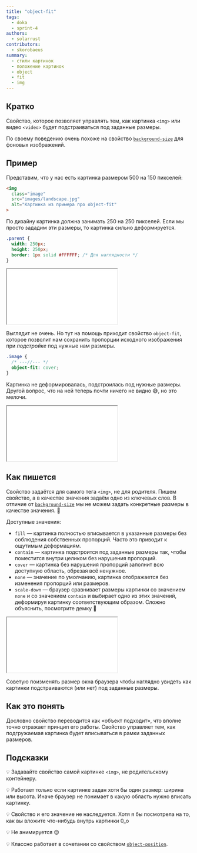 ```yaml
---
title: "object-fit"
tags:
  - doka
  - sprint-4
authors:
  - solarrust
contributors:
  - skorobaeus
summary:
  - стили картинок
  - положение картинок
  - object
  - fit
  - img
---
```


## Кратко

Свойство, которое позволяет управлять тем, как картинка `<img>` или видео `<video>` будет подстраиваться под заданные размеры.

По своему поведению очень похоже на свойство [`background-size`](/css/background-size) для фоновых изображений.

## Пример

Представим, что у нас есть картинка размером 500 на 150 пикселей:

```html
<img
  class="image"
  src="images/landscape.jpg"
  alt="Картинка из примера про object-fit"
>
```

По дизайну картинка должна занимать 250 на 250 пикселей. Если мы просто зададим эти размеры, то картинка сильно деформируется.

```css
.parent {
  width: 250px;
  height: 250px;
  border: 1px solid #FFFFFF; /* Для наглядности */
}
```

<iframe title="Искажённая картинка" src="demos/no-fit.html"></iframe>

Выглядит не очень. Но тут на помощь приходит свойство `object-fit`, которое позволит нам сохранить пропорции исходного изображения при _подстройке_ под нужные нам размеры.

```css
.image {
  /* ---//--- */
  object-fit: cover;
}
```

Картинка не деформировалась, подстроилась под нужные размеры. Другой вопрос, что на ней теперь почти ничего не видно 😅, но это мелочи.

<iframe title="Картинка полностью помещается" src="demos/fit.html"></iframe>

## Как пишется

Свойство задаётся для самого тега `<img>`, не для родителя. Пишем свойство, а в качестве значения задаём одно из ключевых слов. В отличие от [`background-size`](/css/background-size) мы не можем задать конкретные размеры в качестве значения. 🤔

Доступные значения:

- `fill` — картинка полностью вписывается в указанные размеры без соблюдения собственных пропорций. Часто это приводит к ощутимым деформациям.
- `contain` — картинка подстроится под заданные размеры так, чтобы поместится внутри целиком без нарушения пропорций.
- `cover` — картинка без нарушения пропорций заполнит всю доступную область, обрезая всё ненужное.
- `none` — значение по умолчанию, картинка отображается без изменения пропорций или размеров.
- `scale-down` — браузер сравнивает размеры картинки со значением `none` и со значением `contain` и выбирает одно из этих значений, деформируя картинку соответствующим образом. Сложно объяснить, посмотрите демку 🥴

<iframe title="Варианты object-fit" src="demos/every.html"></iframe>

Советую поизменять размер окна браузера чтобы наглядно увидеть как картинки подстраиваются (или нет) под заданные размеры.

## Как это понять

Дословно свойство переводится как «объект подходит», что вполне точно отражает принцип его работы. Свойство управляет тем, как подгружаемая картинка будет вписываться в рамки заданных размеров.

## Подсказки

💡 Задавайте свойство самой картинке `<img>`, не родительскому контейнеру.

💡 Работает только если картинке задан хотя бы один размер: ширина или высота. Иначе браузер не понимает в какую область нужно вписать картинку.

💡 Свойство и его значение не наследуется. Хотя я бы посмотрела на то, как вы вложите что-нибудь внутрь картинки 0_о

💡 Не анимируется 😒

💡 Классно работает в сочетании со свойством [`object-position`](/css/object-position).
